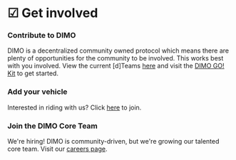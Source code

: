 # ☑ Get involved

### Contribute to DIMO

DIMO is a decentralized community owned protocol which means there are plenty of opportunities for the community to be involved. This works best with you involved. View the current \[d]Teams [here](../governance/d-teams.md) and visit the [DIMO GO! Kit](https://docs.dimo.zone/dimo-go-kit/) to get started.

### Add your vehicle

Interested in riding with us? Click [here](https://app.dimo.zone) to join.

### Join the DIMO Core Team

We're hiring! DIMO is community-driven, but we're growing our talented core team. Visit our [careers page](https://jobs.lever.co/DIMO).&#x20;
